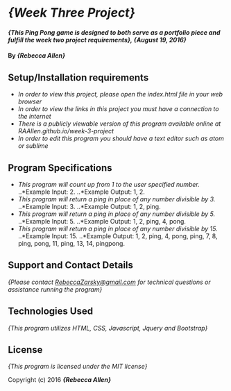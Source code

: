 # _{Week Three Project}_

#### _{This Ping Pong game is designed to both serve as a portfolio piece and fulfill the week two project requirements}, {August 19, 2016}_

#### By _**{Rebecca Allen}**_

## Setup/Installation requirements

* _In order to view this project, please open the index.html file in your web browser_
* _In order to view the links in this project you must have a connection to the internet_
* _There is a publicly viewable version of this program available online at RAAllen.github.io/week-3-project_
* _In order to edit this program you should have a text editor such as atom or sublime_

## Program Specifications

* _This program will count up from 1 to the user specified number._
..*Example Input: 2.
..*Example Output: 1, 2.
* _This program will return a ping in place of any number divisible by 3._
..*Example Input: 3.
..*Example Output: 1, 2, ping.
* _This program will return a ping in place of any number divisible by 5._
..*Example Input: 5.
..*Example Output: 1, 2, ping, 4, pong.
* _This program will return a ping in place of any number divisible by 15._
..*Example Input: 15.
..*Example Output: 1, 2, ping, 4, pong, ping, 7, 8, ping, pong, 11, ping, 13, 14, pingpong.

## Support and Contact Details

_{Please contact RebeccaZarsky@gmail.com for technical questions or assistance running the program}_

## Technologies Used

_{This program utilizes HTML, CSS, Javascript, Jquery and Bootstrap}_

## License

*{This program is licensed under the MIT license}*

Copyright (c) 2016 **_{Rebecca Allen}_**

